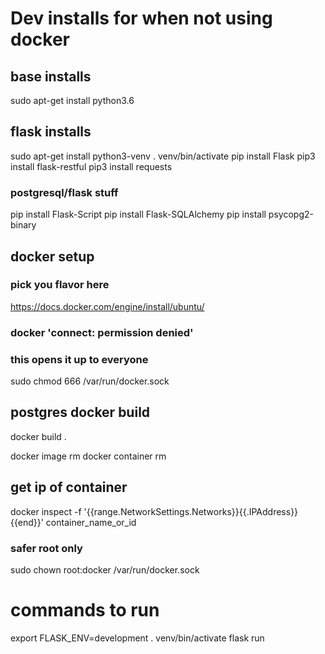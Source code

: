 

# Dev installs for when not using docker
## base installs
sudo apt-get install python3.6

## flask installs
sudo apt-get install python3-venv
. venv/bin/activate
pip install Flask
pip3 install flask-restful
pip3 install requests

### postgresql/flask stuff
pip install Flask-Script
pip install Flask-SQLAlchemy
pip install psycopg2-binary

## docker setup
### pick you flavor here
https://docs.docker.com/engine/install/ubuntu/


### docker 'connect: permission denied'
### this opens it up to everyone
sudo chmod 666 /var/run/docker.sock

## postgres docker build
docker build .

docker image rm <name>
docker container rm <name>


## get ip of container
docker inspect -f '{{range.NetworkSettings.Networks}}{{.IPAddress}}{{end}}' container_name_or_id

### safer root only
sudo chown root:docker /var/run/docker.sock

# commands to run

export FLASK_ENV=development
. venv/bin/activate
flask run
